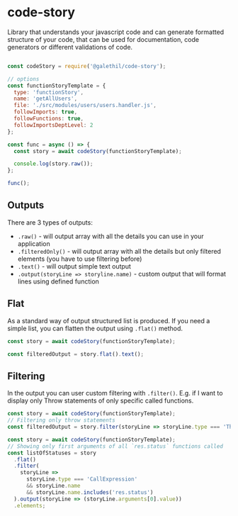 # code-story

Library that understands your javascript code and can generate formatted structure of your code,
that can be used for documentation, code generators or different validations of code.

```javascript

const codeStory = require('@galethil/code-story');

// options
const functionStoryTemplate = {
  type: 'functionStory',
  name: 'getAllUsers',
  file: './src/modules/users/users.handler.js',
  followImports: true,
  followFunctions: true,
  followImportsDeptLevel: 2
};

const func = async () => {
  const story = await codeStory(functionStoryTemplate);

  console.log(story.raw());
};

func();

```

## Outputs

There are 3 types of outputs:

* `.raw()` - will output array with all the details you can use in your application
* `.filteredOnly()` - will output array with all the details but only filtered elements (you have to use filtering before)
* `.text()` - will output simple text output
* `.output(storyLine => storyline.name)` - custom output that will format lines using defined function

## Flat

As a standard way of output structured list is produced. If you need a simple list, you can flatten the output using `.flat()` method.

```javascript
const story = await codeStory(functionStoryTemplate);

const filteredOutput = story.flat().text();
```

## Filtering

In the output you can user custom filtering with `.filter()`. E.g. if I want to display only Throw statements of only specific called functions.

```javascript
const story = await codeStory(functionStoryTemplate);
// Filtering only throw statements
const filteredOutput = story.filter(storyLine => storyLine.type === 'ThrowStatement').text();
```

```javascript
const story = await codeStory(functionStoryTemplate);
// Showing only first arguments of all `res.status` functions called
const listOfStatuses = story
  .flat()
  .filter(
    storyLine =>
      storyLine.type === 'CallExpression'
      && storyLine.name
      && storyLine.name.includes('res.status')
  ).output(storyLine => (storyLine.arguments[0].value))
  .elements;
```


